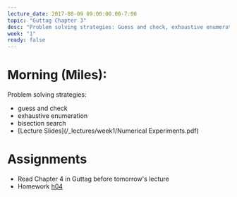```yaml
---
lecture_date: 2017-08-09 09:00:00.00-7:00
topic: "Guttag Chapter 3"
desc: "Problem solving strategies: Guess and check, exhaustive enumeration, bisection search"
week: "1"
ready: false
---
```



# Morning (Miles):

Problem solving strategies:

* guess and check
* exhaustive enumeration
* bisection search
* [Lecture Slides](/_lectures/week1/Numerical Experiments.pdf)


# Assignments

* Read Chapter 4 in Guttag before tomorrow's lecture
* Homework [h04](/hwk/h04/)

